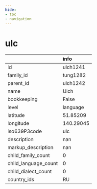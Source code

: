 ```yaml
---
hide:
- toc
- navigation
---
```

# ulc
|                      | info      |
|:---------------------|:----------|
| id                   | ulch1241  |
| family_id            | tung1282  |
| parent_id            | ulch1242  |
| name                 | Ulch      |
| bookkeeping          | False     |
| level                | language  |
| latitude             | 51.85209  |
| longitude            | 140.29045 |
| iso639P3code         | ulc       |
| description          | nan       |
| markup_description   | nan       |
| child_family_count   | 0         |
| child_language_count | 0         |
| child_dialect_count  | 0         |
| country_ids          | RU        |